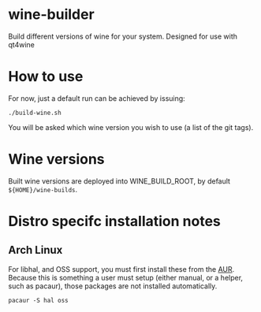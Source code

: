 # wine-builder
Build different versions of wine for your system. Designed for use with qt4wine

# How to use

For now, just a default run can be achieved by issuing:

```
./build-wine.sh
```

You will be asked which wine version you wish to use (a list of the git tags).

# Wine versions
Built wine versions are deployed into WINE_BUILD_ROOT, by default `${HOME}/wine-builds`.

# Distro specifc installation notes

## Arch Linux

For libhal, and OSS support, you must first install these from the [AUR](https://aur.archlinux.org/). Because this is something a user must setup (either manual, or a helper, such as pacaur), those packages are not installed automatically.

```
pacaur -S hal oss 
```
